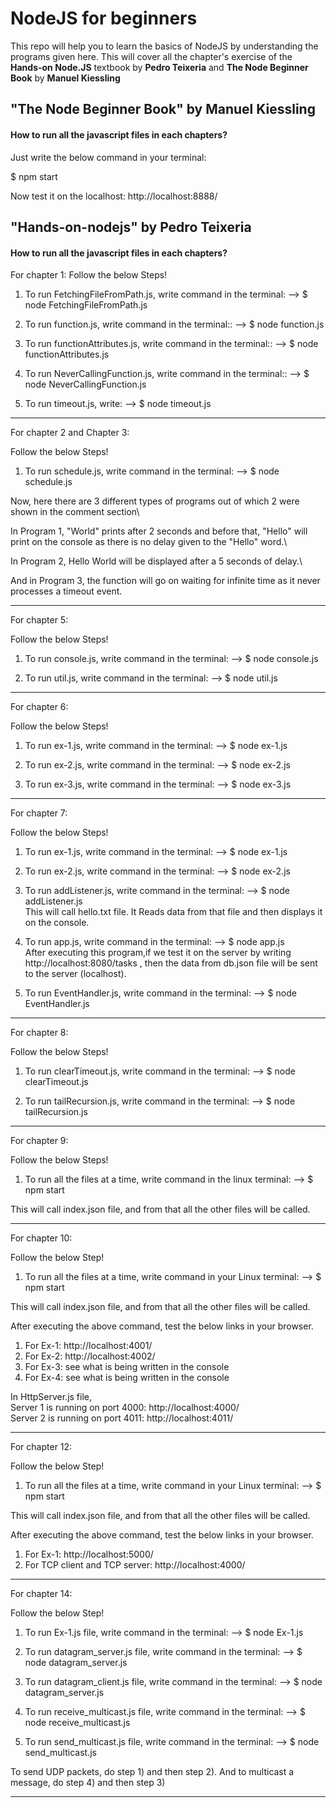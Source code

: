 # NodeJS for beginners

This repo will help you to learn the basics of NodeJS by understanding the programs given here. This will cover all the chapter's exercise of the **Hands-on Node.JS** textbook by **Pedro Teixeria** and **The Node Beginner Book** by **Manuel Kiessling**

## "The Node Beginner Book" by Manuel Kiessling

#### How to run all the javascript files in each chapters?

Just write the below command in your terminal:

$ npm start


Now test it on the localhost: http://localhost:8888/


## "Hands-on-nodejs" by Pedro Teixeria

#### How to run all the javascript files in each chapters?


For chapter 1: 
Follow the below Steps!

1) To run FetchingFileFromPath.js, write command in the terminal:
--> $ node FetchingFileFromPath.js

2) To run function.js, write command in the terminal::
--> $ node function.js

3) To run functionAttributes.js, write command in the terminal::
--> $ node functionAttributes.js

4) To run NeverCallingFunction.js, write command in the terminal::
--> $ node NeverCallingFunction.js

5) To run timeout.js, write:
--> $ node timeout.js

-----------------------------------------------------------------------------------------------------------------------------------------------

For chapter 2 and Chapter 3: 

Follow the below Steps!

1) To run schedule.js, write command in the terminal:
--> $ node schedule.js

Now, here there are 3 different types of programs out of which 2 were shown in the comment section\

In Program 1, "World" prints after 2 seconds and before that, "Hello" will print on the console as there is no delay given to the "Hello" word.\\
 
In Program 2, Hello World will be displayed after a 5 seconds of delay.\\

And in Program 3, the function will go on waiting for infinite time as it never processes a timeout event. 


-----------------------------------------------------------------------------------------------------------------------------------------------


For chapter 5: 

Follow the below Steps!

1) To run console.js, write command in the terminal:
--> $ node console.js

2) To run util.js, write command in the terminal:
--> $ node util.js


-----------------------------------------------------------------------------------------------------------------------------------------------


For chapter 6: 

Follow the below Steps!

1) To run ex-1.js, write command in the terminal:
--> $ node ex-1.js

2) To run ex-2.js, write command in the terminal:
--> $ node ex-2.js

2) To run ex-3.js, write command in the terminal:
--> $ node ex-3.js


-----------------------------------------------------------------------------------------------------------------------------------------------


For chapter 7: 

Follow the below Steps!

1) To run ex-1.js, write command in the terminal:
--> $ node ex-1.js

2) To run ex-2.js, write command in the terminal:
--> $ node ex-2.js

3) To run addListener.js, write command in the terminal:
--> $ node addListener.js \
This will call hello.txt file. It Reads data from that file and then displays it on the console.

4) To run app.js, write command in the terminal:
--> $ node app.js \
After executing this program,if we test it on the server by writing http://localhost:8080/tasks , then the data from db.json file will be sent to the server (localhost). 

5) To run EventHandler.js, write command in the terminal:
--> $ node EventHandler.js


-----------------------------------------------------------------------------------------------------------------------------------------------


For chapter 8: 

Follow the below Steps!

1) To run clearTimeout.js, write command in the terminal:
--> $ node clearTimeout.js

2) To run tailRecursion.js, write command in the terminal:
--> $ node tailRecursion.js


-----------------------------------------------------------------------------------------------------------------------------------------------


For chapter 9: 

Follow the below Steps!

1) To run all the files at a time, write command in the linux terminal: 
--> $ npm start


This will call index.json file, and from that all the other files will be called.


-----------------------------------------------------------------------------------------------------------------------------------------------


For chapter 10: 

Follow the below Step!

1) To run all the files at a time, write command in your Linux terminal: 
--> $ npm start


This will call index.json file, and from that all the other files will be called.

After executing the above command, test the below links in your browser.

1) For Ex-1: http://localhost:4001/
2) For Ex-2: http://localhost:4002/
3) For Ex-3: see what is being written in the console
4) For Ex-4: see what is being written in the console


In HttpServer.js file, \
Server 1 is running on port 4000: http://localhost:4000/ \
Server 2 is running on port 4011: http://localhost:4011/ 


-----------------------------------------------------------------------------------------------------------------------------------------------


For chapter 12: 

Follow the below Step!

1) To run all the files at a time, write command in your Linux terminal: 
--> $ npm start

This will call index.json file, and from that all the other files will be called.

After executing the above command, test the below links in your browser.

1) For Ex-1: http://localhost:5000/
2) For TCP client and TCP server: http://localhost:4000/

-----------------------------------------------------------------------------------------------------------------------------------------------


For chapter 14: 

Follow the below Step!

1) To run Ex-1.js file, write command in the terminal:
--> $ node Ex-1.js 

2) To run datagram_server.js file, write command in the terminal:
--> $ node datagram_server.js

3) To run datagram_client.js file, write command in the terminal:
--> $ node datagram_server.js

4) To run receive_multicast.js file, write command in the terminal:
--> $ node receive_multicast.js

5) To run send_multicast.js file, write command in the terminal:
--> $ node send_multicast.js


To send UDP packets, do step 1) and then step 2). And to multicast a message, do step 4) and then step 3)

-----------------------------------------------------------------------------------------------------------------------------------------------
